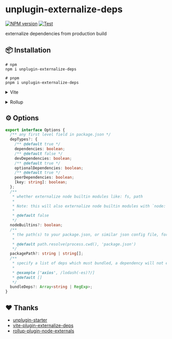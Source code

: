 # unplugin-externalize-deps

[![NPM version](https://img.shields.io/npm/v/unplugin-externalize-deps?color=a1b858&label=)](https://www.npmjs.com/package/unplugin-externalize-deps) [![Test](https://github.com/tjx666/unplugin-externalize-deps/actions/workflows/test.yml/badge.svg)](https://github.com/tjx666/unplugin-externalize-deps/actions/workflows/test.yml)

externalize dependencies from production build

## 📦 Installation

```shell
# npm
npm i unplugin-externalize-deps

# pnpm
pnpm i unplugin-externalize-deps
```

<details>
<summary>Vite</summary><br>

```typescript
// vite.config.ts
import UnpluginExternalizeDeps from 'unplugin-externalize-deps/vite';

export default defineConfig({
  plugins: [UnpluginExternalizeDeps()],
});
```

<br></details>

<details>
<summary>Rollup</summary><br>

```typescript
// rollup.config.js
import UnpluginExternalizeDeps from 'unplugin-externalize-deps/rollup';

export default {
  plugins: [UnpluginExternalizeDeps()],
};
```

<br></details>

## ⚙️ Options

```typescript
export interface Options {
  /** any first level field in package.json */
  depTypes?: {
    /** @default true */
    dependencies: boolean;
    /** @default false */
    devDependencies: boolean;
    /** @default true */
    optionalDependencies: boolean;
    /** @default true */
    peerDependencies: boolean;
    [key: string]: boolean;
  };
  /**
   * whether externalize node builtin modules like: fs, path
   *
   * Note: this will also externalize node builtin modules with `node:` protocol, like: node:fs, node:path
   *
   * @default false
   */
  nodeBuiltins?: boolean;
  /**
   * the path(s) to your package.json, or similar json config file, for example: importmap config
   *
   * @default path.resolve(process.cwd(), 'package.json')
   */
  packagePath?: string | string[];
  /**
   * specify a list of deps which must bundled, a dependency will not excluded if matched
   *
   * @example ['axios', /lodash(-es)?/]
   * @default []
   */
  bundleDeps?: Array<string | RegExp>;
}
```

## ❤️ Thanks

- [unplugin-starter](https://github.com/sxzz/unplugin-starter)
- [vite-plugin-externalize-deps](https://github.com/voracious/vite-plugin-externalize-deps)
- [rollup-plugin-node-externals](https://github.com/Septh/rollup-plugin-node-externals)
